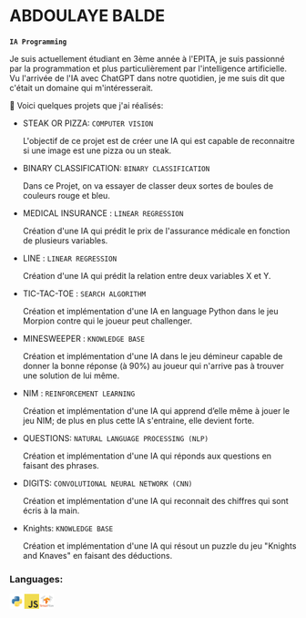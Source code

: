 # ABDOULAYE BALDE

**`IA Programming`**

Je suis actuellement étudiant en 3ème année à l'EPITA, je suis passionné par la programmation et plus particulièrement par l'intelligence artificielle. Vu l'arrivée de l'IA avec ChatGPT dans notre quotidien, je me suis dit que c'était un domaine qui m'intéresserait.

🌱 Voici quelques projets que j'ai réalisés:

- STEAK OR PIZZA: ````COMPUTER VISION````

  L'objectif de ce projet est de créer une IA qui est capable de reconnaitre si une image est une pizza ou un steak.


- BINARY CLASSIFICATION: ````BINARY CLASSIFICATION````

  Dans ce Projet, on va essayer de classer deux sortes de boules
  de couleurs rouge et bleu.


- MEDICAL INSURANCE : ````LINEAR REGRESSION````
    
    Création d'une IA qui prédit le prix de l'assurance médicale en fonction de plusieurs variables.


- LINE : ````LINEAR REGRESSION````
    
   Création d'une IA qui prédit la relation entre deux variables X et Y.


- TIC-TAC-TOE : ```SEARCH ALGORITHM```

    Création et implémentation d'une IA en language Python dans le jeu Morpion contre qui le joueur peut challenger.


- MINESWEEPER : ```KNOWLEDGE BASE```

    Création et implémentation d'une IA dans le jeu démineur capable de donner la bonne réponse (à 90%) au joueur qui n'arrive pas à trouver une solution de lui même.


- NIM : ```REINFORCEMENT LEARNING```

    Création et implémentation d'une IA qui apprend d’elle même à jouer le jeu NIM; de plus en plus cette IA s'entraine, elle devient forte.


- QUESTIONS: ```NATURAL LANGUAGE PROCESSING (NLP)```

    Création et implémentation d'une IA qui réponds aux questions en faisant des phrases.


- DIGITS: ```CONVOLUTIONAL NEURAL NETWORK (CNN)```

    Création et implémentation d'une IA qui reconnait des chiffres qui sont écris à la main.


- Knights: ```KNOWLEDGE BASE```

    Création et implémentation d'une IA qui résout un puzzle du jeu "Knights and Knaves" en faisant des déductions.

### Languages:
<img align="left" alt="Python" width="26px" src="https://raw.githubusercontent.com/github/explore/master/topics/python/python.png" />
<img align="left" alt="Javascript" width="26px" src="https://raw.githubusercontent.com/github/explore/master/topics/javascript/javascript.png" />
<img align="left" alt="Tensorflow" width="26px" src="https://raw.githubusercontent.com/github/explore/master/topics/tensorflow/tensorflow.png" />

